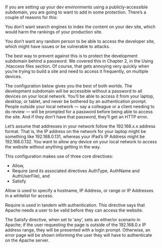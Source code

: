 If you are setting up your dev environments using a publicly-accessible subdomain, you are going to want to add in some protection. There’s a couple of reasons for this:

You don’t want search engines to index the content on your dev site, which would harm the rankings of your production site.

You don’t want any random person to be able to access the developer site, which might have issues or be vulnerable to attacks.

The best way to prevent against this is to protect the development subdomain behind a password. We covered this in Chapter 2, in the Using .htaccess files section. Of course, that gets annoying very quickly when you’re trying to build a site and need to access it frequently, on multiple devices.

The configuration below gives you the best of both worlds. The development subdomain will be accessible without a password to all devices on your local network. You’ll be able to access it from your laptop, desktop, or tablet, and never be bothered by an authentication prompt. People outside your local network — say a colleague or a client needing to do review — will be prompted for a password before being able to access the site. And if they don’t have that password, they’ll get an HTTP error.

Let’s assume that addresses in your network follow the 192.168.x.x address format.  That is, the IP address on the network for your laptop might be something like 192.168.0.131, whereas your iPad’s IP Address might be 192.168.0.132. You want to allow any device on your local network to access the website without anything getting in the way.

This configuration makes use of three core directives:
* Allow,
* Require (and its associated directives AuthType, AuthName and AuthUserFile), and
* Satisfy

Allow is used to specify a hostname, IP Address, or range or IP Addresses in a whitelist for access.

Require is used in tandem with authentication. This directive says that Apache needs a user to be valid before they can access the website.

The Satisfy directive, when set to ‘any’, sets an either/or scenario in Apache; if the user requesting the page is outside of the 192.168.0.x IP address range, they will be presented with a login prompt.  Otherwise, an error page will be shown informing the user they will have to authenticate on the Apache server.